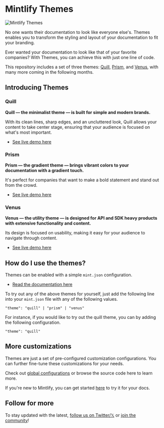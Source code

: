 # Mintlify Themes

<picture>
  <source media="(prefers-color-scheme: dark)" srcset="https://mintlify-assets.b-cdn.net/hero-dark.png">
  <source media="(prefers-color-scheme: light)" srcset="https://mintlify-assets.b-cdn.net/hero-light.png">
  <img alt="Mintlify Themes" src="https://mintlify-assets.b-cdn.net/hero-light.png">
</picture>

No one wants their documentation to look like everyone else's. Themes enables you to transform the styling and layout of your documentation to fit your branding.

Ever wanted your documentation to look like that of your favorite companies? With Themes, you can achieve this with just one line of code.

This repository includes a set of three themes: [Quill](#quill), [Prism](#prism), and [Venus](#venus), with many more coming in the following months.

## Introducing Themes

### Quill

**Quill — the minimalist theme — is built for simple and modern brands.**

With its clean lines, sharp edges, and an uncluttered look, Quill allows your content to take center stage, ensuring that your audience is focused on what's most important.

- [See live demo here](https://starter-quill.mintlify.app/)


### Prism

**Prism — the gradient theme — brings vibrant colors to your documentation with a gradient touch.**

It's perfect for companies that want to make a bold statement and stand out from the crowd.

- [See live demo here](https://starter-prism.mintlify.app/)

### Venus

**Venus — the utility theme — is designed for API and SDK heavy products with extensive functionality and content.** 

Its design is focused on usability, making it easy for your audience to navigate through content.

- [See live demo here](https://starter-venus.mintlify.app/)

## How do I use the themes?

Themes can be enabled with a simple `mint.json` configuration.

- [Read the documentation here](https://mintlify.com/docs/settings/global)

To try out any of the above themes for yourself, just add the following line into your `mint.json` file with any of the following values.

```
"theme": "quill" | "prism" | "venus"
```

For instance, if you would like to try out the quill theme, you can by adding the following configuration.

```
"theme": "quill"
```

## More customizations

Themes are just a set of pre-configured customization configurations. You can further fine-tune these customizations for your needs.

Check out [global configurations](https://mintlify.com/docs/settings/global) or browse the source code here to learn more.

If you're new to Mintlify, you can get started [here](https://dashboard.mintlify.com/signup?utm_source=github&utm_medium=open-source&utm_campaign=themes) to try it for your docs.

## Follow for more

To stay updated with the latest, [follow us on Twitter/𝕏](https://x.com/mintlify) or [join the community](https://mintlify.com/community)!